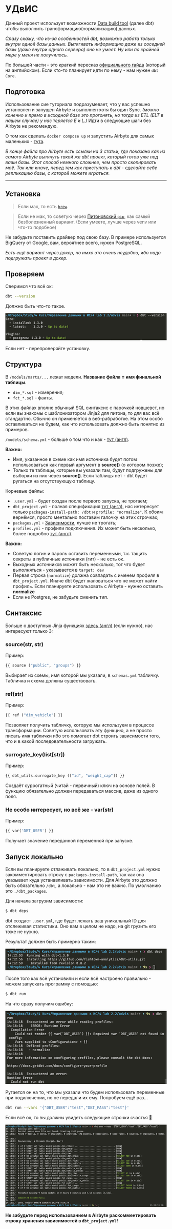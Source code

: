 # УДвИС

Данный проект использует возможности [Data build tool](https://docs.getdbt.com/) (далее dbt) чтобы выполнить трансформацию(нормализацию) данных.

_Сразу скажу, что из-за особенностей dbt, возможно работа только внутри одной базы данных. Вытягивать информацию даже из соседней базы (даже внутри одного сервера) оно не умеет. Ну или по крайней мере у меня не получилось._

По большей части - это краткий пересказ [официального гайда](https://docs.getdbt.com/docs/get-started/getting-started/overview) (который на английском). Если кто-то планирует идти по нему - нам нужен `dbt Core`.

## Подготовка

Использование сие туториала подразумевает, что у вас успешно установлен и запущен Airbyte и выполнен хотя бы один Sync. _(можно конечно и прямо в исходной базе это прогонять, но тогда из ETL (ELT в нашем случае) у нас теряется E и L.)_ Идти в следующие шаги без Airbyte не рекомендую.

О том как сделать `docker compose up` и запустить Airbyte для самых маленьких - [тута](./HOWTO_Airbyte.md).

_В конце файла про Airbyte есть ссылки на 3 статьи, где показано как из самого Airbyte вытянуть такой же dbt проект, который готов уже под ваши базы. Этот способ немного сложнее, чем просто скопировать моё. Так или иначе, перед тем как приступать к dbt - сделайте себе репликацию базы, с которой можете играться._

---

## Установка

> Если мак, то есть [`brew`](https://docs.getdbt.com/docs/get-started/installation).

> Если не мак, то советую через [Питоновский `pip`](https://docs.getdbt.com/docs/get-started/pip-install), как самый безболезненный вариант. (Если умеете, лучше через venv или что-то подобное)

Не забудьте поставить драйвер под свою базу. В примере используется BigQuery от Google, вам, вероятнее всего, нужен PostgreSQL.

_Есть ещё вариант через докер, но имхо это очень неудобно, ибо надо подгружать проект в докер._

## Проверяем

Сверимся что всё ок:

```bash
dbt --version
```

Должно быть что-то такое.

![](./_screenshots/dbt_ver.png)

Если нет - перепроверяйте установку.

## Структура

В `/models/marts/...` лежат модели. **Название файла = имя финальной таблицы**.

- `dim_*.sql` - измерения;
- `fct_*.sql` - факты.

В этих файлах вполне обычный SQL синтаксис с парочкой новшевст, но если вы знакомы с шаблонизатором Jinja2 для питона, то для вас всё стандартно. Обычно он применяется в веб-рабработке. На этом особо оставливаться не будем, как что использовать должно быть понятно из примеров.

`/models/schema.yml` - больше о том что и как - [тут (англ)](https://docs.getdbt.com/docs/build/sources).

**Важно:**

- Имя, указанное в схеме как имя источника будет потом использоваться как первый аргумент в **source()** (о котором позже);
- Только те таблицы, которые вы указали там, будут подгружены для выборки из них через **source()**. Если таблицы нет - dbt будет ругаться на отсутствующую таблицу.

Корневые файлы:

- `.user.yml` - будет создан после первого запуска, не трогаем;
- `dbt_project.yml` - полная спецификация [тут (англ)](https://docs.getdbt.com/reference/dbt_project.yml), нас интересует только `packages-install-path: /dbt` и `profile: "normalize"`. К обоим вернёмся, просто ментально поставим галочку на этих строчках;
- `packages.yml` - [Зависимости](https://docs.getdbt.com/docs/build/packages), лучше не трогать;
- `profiles.yml` - профили подключения. Их может быть несколько, более подробно [тут (англ)](https://docs.getdbt.com/reference/profiles.yml).

**Важно:**

- Советую логин и пароль оставить переменными, т.к. тащить секреты в публичные источники (гит) - не есть ок.
- Выходных источников может быть несколько, тот что будет выполняться - указывается в `target: dev`
- Первая строка (`normalize`) должна совпадать с именем профиля в `dbt_project.yml`. Иначе dbt будет жаловаться что не может найти профиль. Если планируете использовать с Airbyte - нужно оставить **normalize**
- Если не Postgres, не забудьте сменить тип.

## Синтаксис

Больше о доступных Jinja функциях [здесь (англ)](https://docs.getdbt.com/reference/dbt-jinja-functions) (если нужно), нас интересуют только 3:

### source(str, str)

Пример:

```python
{{ source ("public", "groups") }}
```

Выбирает из схемы, имя которой мы указали, в `schemas.yml` табличку. Табличка и схема должны существовать.

### ref(str)

Пример:

```python
{{ ref ("dim_vehicle") }}
```

Позволяет получить табличку, которую мы используем в процессе трансформации. Советую использовать эту функцию, а не просто писать имя таблички ибо это помогает dbt строить зависимости того, что и в какой последовательности загружать.

### surrogate_key(list[str])

Пример:

```python
{{ dbt_utils.surrogate_key (["id", "weight_cap"]) }}
```

Создаёт суррогатный (читай - первичный) ключ на основе полей. В функцию обязательно должен передаваться массив, даже из одного поля.

### Не особо интересует, но всё же - var(str)

Пример:

```python
{{ var('DBT_USER') }}
```

Получает значение переданной переменной при запуске.

## Запуск локально

Если вы планируете отлаживать локально, то в `dbt_project.yml` нужно закомментировать строку с `packages-install-path`, так как она указывает куда устанавливать зависимости. Для Airbyte это должно быть обязательно `/dbt`, а локально - нам это не важно. По умолчанию это `./dbt_packages`.

Для начала загрузим зависимости:

```bash
$ dbt deps
```

dbt создаст `.user.yml`, где будет лежать ваш уникальный ID для отслеживая статистики. Оно вам в целом не надо, на git грузить его тоже не нужно.

Результат должен быть примерно таким:

![](./_screenshots/dbt_deps.png)

После того как всё установили и если всё настроено правильно - можем запускать программу с помощью:

```bash
$ dbt run
```

На что сразу получим ошибку:

![](./_screenshots/dbt_error.png)

Ругается он на то, что мы указали что будем использовать переменные при подключении, но не передали их ему. Попробуем ещё раз...

```bash
dbt run --vars '{"DBT_USER":"test","DBT_PASS":"test"}'
```

Если всё ок, то вы должны увидеть следующие строчки счастья 🎉

![](./_screenshots/dbt_yay.png)

**Не забудьте перед использованием в Airbyte раскомментировать строку хранения зависимостей в `dbt_project.yml`!**
